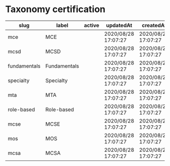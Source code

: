 # Taxonomy certification

|slug            |label           |active|updatedAt              |createdAt              |updatedBy                                                   |
|----------------|----------------|------|-----------------------|-----------------------|------------------------------------------------------------|
|  mce           |  MCE           |      |  2020/08/28 17:07:27  |  2020/08/28 17:07:27  |  https://microsoft-devrel.poolparty.biz/user/dana.bublitz  |
|  mcsd          |  MCSD          |      |  2020/08/28 17:07:27  |  2020/08/28 17:07:27  |  https://microsoft-devrel.poolparty.biz/user/dana.bublitz  |
|  fundamentals  |  Fundamentals  |      |  2020/08/28 17:07:27  |  2020/08/28 17:07:27  |  https://microsoft-devrel.poolparty.biz/user/dana.bublitz  |
|  specialty     |  Specialty     |      |  2020/08/28 17:07:27  |  2020/08/28 17:07:27  |  https://microsoft-devrel.poolparty.biz/user/dana.bublitz  |
|  mta           |  MTA           |      |  2020/08/28 17:07:27  |  2020/08/28 17:07:27  |  https://microsoft-devrel.poolparty.biz/user/dana.bublitz  |
|  role-based    |  Role-based    |      |  2020/08/28 17:07:27  |  2020/08/28 17:07:27  |  https://microsoft-devrel.poolparty.biz/user/dana.bublitz  |
|  mcse          |  MCSE          |      |  2020/08/28 17:07:27  |  2020/08/28 17:07:27  |  https://microsoft-devrel.poolparty.biz/user/dana.bublitz  |
|  mos           |  MOS           |      |  2020/08/28 17:07:27  |  2020/08/28 17:07:27  |  https://microsoft-devrel.poolparty.biz/user/dana.bublitz  |
|  mcsa          |  MCSA          |      |  2020/08/28 17:07:27  |  2020/08/28 17:07:27  |  https://microsoft-devrel.poolparty.biz/user/dana.bublitz  |
